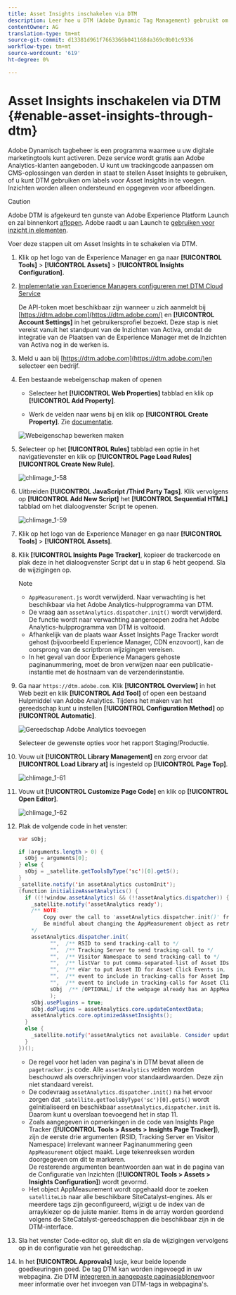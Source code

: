 ```yaml
---
title: Asset Insights inschakelen via DTM
description: Leer hoe u DTM (Adobe Dynamic Tag Management) gebruikt om Asset Insights in te schakelen.
contentOwner: AG
translation-type: tm+mt
source-git-commit: d13381d961f7663366b041168da369c0b01c9336
workflow-type: tm+mt
source-wordcount: '619'
ht-degree: 0%

---
```



# Asset Insights inschakelen via DTM {#enable-asset-insights-through-dtm}

Adobe Dynamisch tagbeheer is een programma waarmee u uw digitale marketingtools kunt activeren. Deze service wordt gratis aan Adobe Analytics-klanten aangeboden. U kunt uw trackingcode aanpassen om CMS-oplossingen van derden in staat te stellen Asset Insights te gebruiken, of u kunt DTM gebruiken om labels voor Asset Insights in te voegen. Inzichten worden alleen ondersteund en opgegeven voor afbeeldingen.

>[!CAUTION]
>
>Adobe DTM is afgekeurd ten gunste van Adobe Experience Platform Launch en zal binnenkort [aflopen](https://medium.com/launch-by-adobe/dtm-plans-for-a-sunset-3c6aab003a6f). Adobe raadt u aan Launch te [gebruiken voor inzicht in elementen](https://docs.adobe.com/content/help/en/experience-manager-learn/assets/advanced/asset-insights-launch-tutorial.html).

Voer deze stappen uit om Asset Insights in te schakelen via DTM.

1. Klik op het logo van de Experience Manager en ga naar **[!UICONTROL Tools]** > **[!UICONTROL Assets]** > **[!UICONTROL Insights Configuration]**.
1. [Implementatie van Experience Managers configureren met DTM Cloud Service](/help/sites-administering/dtm.md)

   De API-token moet beschikbaar zijn wanneer u zich aanmeldt bij [https://dtm.adobe.com](https://dtm.adobe.com/) en **[!UICONTROL Account Settings]** in het gebruikersprofiel bezoekt. Deze stap is niet vereist vanuit het standpunt van de Inzichten van Activa, omdat de integratie van de Plaatsen van de Experience Manager met de Inzichten van Activa nog in de werken is.

1. Meld u aan bij [https://dtm.adobe.com](https://dtm.adobe.com/)en selecteer een bedrijf.
1. Een bestaande webeigenschap maken of openen

   * Selecteer het **[!UICONTROL Web Properties]** tabblad en klik op **[!UICONTROL Add Property]**.

   * Werk de velden naar wens bij en klik op **[!UICONTROL Create Property]**. Zie [documentatie](https://docs.adobe.com/content/help/en/experience-manager-learn/getting-started-wknd-tutorial-develop/overview.html).

   ![Webeigenschap bewerken maken](assets/Create-edit-web-property.png)

1. Selecteer op het **[!UICONTROL Rules]** tabblad een optie in het navigatievenster en klik op **[!UICONTROL Page Load Rules]** **[!UICONTROL Create New Rule]**.

   ![chlimage_1-58](assets/chlimage_1-194.png)

1. Uitbreiden **[!UICONTROL JavaScript /Third Party Tags]**. Klik vervolgens op **[!UICONTROL Add New Script]** het **[!UICONTROL Sequential HTML]** tabblad om het dialoogvenster Script te openen.

   ![chlimage_1-59](assets/chlimage_1-195.png)

1. Klik op het logo van de Experience Manager en ga naar **[!UICONTROL Tools]** > **[!UICONTROL Assets]**.
1. Klik **[!UICONTROL Insights Page Tracker]**, kopieer de trackercode en plak deze in het dialoogvenster Script dat u in stap 6 hebt geopend. Sla de wijzigingen op.

   >[!NOTE]
   >
   >* `AppMeasurement.js` wordt verwijderd. Naar verwachting is het beschikbaar via het Adobe Analytics-hulpprogramma van DTM.
   >* De vraag aan `assetAnalytics.dispatcher.init()` wordt verwijderd. De functie wordt naar verwachting aangeroepen zodra het Adobe Analytics-hulpprogramma van DTM is voltooid.
   >* Afhankelijk van de plaats waar Asset Insights Page Tracker wordt gehost (bijvoorbeeld Experience Manager, CDN enzovoort), kan de oorsprong van de scriptbron wijzigingen vereisen.
   >* In het geval van door Experience Managers gehoste paginanummering, moet de bron verwijzen naar een publicatie-instantie met de hostnaam van de verzenderinstantie.


1. Ga naar `https://dtm.adobe.com`. Klik **[!UICONTROL Overview]** in het Web bezit en klik **[!UICONTROL Add Tool]** of open een bestaand Hulpmiddel van Adobe Analytics. Tijdens het maken van het gereedschap kunt u instellen **[!UICONTROL Configuration Method]** op **[!UICONTROL Automatic]**.

   ![Gereedschap Adobe Analytics toevoegen](assets/Add-Adobe-Analytics-Tool.png)

   Selecteer de gewenste opties voor het rapport Staging/Productie.

1. Vouw uit **[!UICONTROL Library Management]** en zorg ervoor dat **[!UICONTROL Load Library at]** is ingesteld op **[!UICONTROL Page Top]**.

   ![chlimage_1-61](assets/chlimage_1-197.png)

1. Vouw uit **[!UICONTROL Customize Page Code]** en klik op **[!UICONTROL Open Editor]**.

   ![chlimage_1-62](assets/chlimage_1-198.png)

1. Plak de volgende code in het venster:

   ```Java
   var sObj;
   
   if (arguments.length > 0) {
     sObj = arguments[0];
   } else {
     sObj = _satellite.getToolsByType('sc')[0].getS();
   }
   _satellite.notify('in assetAnalytics customInit');
   (function initializeAssetAnalytics() {
     if ((!!window.assetAnalytics) && (!!assetAnalytics.dispatcher)) {
       _satellite.notify('assetAnalytics ready');
       /** NOTE:
           Copy over the call to 'assetAnalytics.dispatcher.init()' from Assets Pagetracker
           Be mindful about changing the AppMeasurement object as retrieved above.
       */
       assetAnalytics.dispatcher.init(
             "",  /** RSID to send tracking-call to */
             "",  /** Tracking Server to send tracking-call to */
             "",  /** Visitor Namespace to send tracking-call to */
             "",  /** listVar to put comma-separated-list of Asset IDs for Asset Impression Events in tracking-call, e.g. 'listVar1' */
             "",  /** eVar to put Asset ID for Asset Click Events in, e.g. 'eVar3' */
             "",  /** event to include in tracking-calls for Asset Impression Events, e.g. 'event8' */
             "",  /** event to include in tracking-calls for Asset Click Events, e.g. 'event7' */
             sObj  /** [OPTIONAL] if the webpage already has an AppMeasurement object, include the object here. If unspecified, Pagetracker Core shall create its own AppMeasurement object */
             );
       sObj.usePlugins = true;
       sObj.doPlugins = assetAnalytics.core.updateContextData;
       assetAnalytics.core.optimizedAssetInsights();
     }
     else {
       _satellite.notify('assetAnalytics not available. Consider updating the Custom Page Code', 4);
     }
   })();
   ```

   * De regel voor het laden van pagina&#39;s in DTM bevat alleen de `pagetracker.js` code. Alle `assetAnalytics` velden worden beschouwd als overschrijvingen voor standaardwaarden. Deze zijn niet standaard vereist.
   * De codevraag `assetAnalytics.dispatcher.init()` na het ervoor zorgen dat `_satellite.getToolsByType('sc')[0].getS()` wordt geïnitialiseerd en beschikbaar `assetAnalytics,dispatcher.init` is. Daarom kunt u overslaan toevoegend het in stap 11.
   * Zoals aangegeven in opmerkingen in de code van Insights Page Tracker (**[!UICONTROL Tools > Assets > Insights Page Tracker]**), zijn de eerste drie argumenten (RSID, Tracking Server en Visitor Namespace) irrelevant wanneer Paginanummering geen `AppMeasurement` object maakt. Lege tekenreeksen worden doorgegeven om dit te markeren.\
      De resterende argumenten beantwoorden aan wat in de pagina van de Configuratie van Inzichten (**[!UICONTROL Tools > Assets > Insights Configuration]**) wordt gevormd.
   * Het object AppMeasurement wordt opgehaald door te zoeken `satelliteLib` naar alle beschikbare SiteCatalyst-engines. Als er meerdere tags zijn geconfigureerd, wijzigt u de index van de arraykiezer op de juiste manier. Items in de array worden geordend volgens de SiteCatalyst-gereedschappen die beschikbaar zijn in de DTM-interface.

1. Sla het venster Code-editor op, sluit dit en sla de wijzigingen vervolgens op in de configuratie van het gereedschap.
1. In het **[!UICONTROL Approvals]** lusje, keur beide lopende goedkeuringen goed. De tag DTM kan worden ingevoegd in uw webpagina. Zie DTM [integreren in aangepaste paginasjablonen](https://blogs.adobe.com/experiencedelivers/experience-management/integrating-dtm-custom-aem6-page-template/)voor meer informatie over het invoegen van DTM-tags in webpagina&#39;s.
